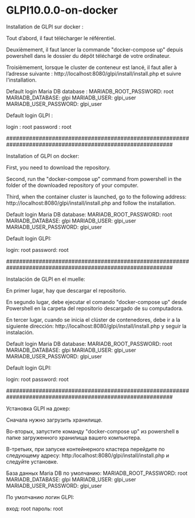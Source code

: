 # GLPI10.0.0-on-docker

Installation de GLPI sur docker :

Tout d’abord, il faut télécharger le référentiel.

Deuxièmement, il faut lancer la commande "docker-compose up" depuis powershell dans le dossier du dépôt téléchargé de votre ordinateur.

Troisièmement, lorsque le cluster de conteneur est lancé, il faut aller à l’adresse suivante : http://localhost:8080/glpi/install/install.php et suivre l'installation.

Default login Maria DB database :
       MARIADB_ROOT_PASSWORD: root
       MARIADB_DATABASE: glpi
       MARIADB_USER: glpi_user
       MARIADB_USER_PASSWORD: glpi_user
       
Default login GLPI :
  
login : root
password : root

###########################################################################################################


Installation of GLPI on docker:

First, you need to download the repository.

Second, run the "docker-compose up" command from powershell in the folder of the downloaded repository of your computer.

Third, when the container cluster is launched, go to the following address: http://localhost:8080/glpi/install/install.php and follow the installation.

Default login Maria DB database:
       MARIADB_ROOT_PASSWORD: root
       MARIADB_DATABASE: glpi
       MARIADB_USER: glpi_user
       MARIADB_USER_PASSWORD: glpi_user
       
Default login GLPI:
  
login: root
password: root

###########################################################################################################

Instalación de GLPI en el muelle:

En primer lugar, hay que descargar el repositorio.

En segundo lugar, debe ejecutar el comando "docker-compose up" desde Powershell en la carpeta del repositorio descargado de su computadora.

En tercer lugar, cuando se inicia el clúster de contenedores, debe ir a la siguiente dirección: http://localhost:8080/glpi/install/install.php y seguir la instalación.

Default login Maria DB database:
       MARIADB_ROOT_PASSWORD: root
       MARIADB_DATABASE: glpi
       MARIADB_USER: glpi_user
       MARIADB_USER_PASSWORD: glpi_user
       
Default login GLPI:
  
login: root
password: root

###########################################################################################################


Установка GLPI на докер:

Сначала нужно загрузить хранилище.

Во-вторых, запустите команду "docker-compose up" из powershell в папке загруженного хранилища вашего компьютера.

В-третьих, при запуске контейнерного кластера перейдите по следующему адресу: http:/localhost:8080/glpi/install/install.php и следуйте установке.

База данных Maria DB по умолчанию:
       MARIADB_ROOT_PASSWORD: root
       MARIADB_DATABASE: glpi
       MARIADB_USER: glpi_user
       MARIADB_USER_PASSWORD: glpi_user
       
По умолчанию логин GLPI:
  
вход: root
пароль: root
